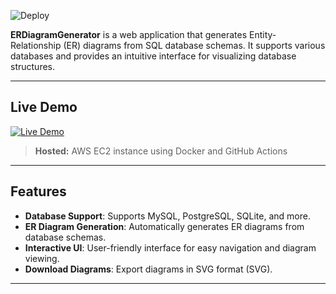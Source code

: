 ![Deploy](https://github.com/Aswin-AR5055/ERDiagramGenerator/actions/workflows/ci-cd.yml/badge.svg)

**ERDiagramGenerator** is a web application that generates Entity-Relationship (ER) diagrams from SQL database schemas. It supports various databases and provides an intuitive interface for visualizing database structures.

---

## Live Demo

[![Live Demo](https://img.shields.io/badge/Live%20Demo-CLICK%20HERE-blue)](https://tinyurl.com/ERD007)
> **Hosted:** AWS EC2 instance using Docker and GitHub Actions   

---

## Features
- **Database Support**: Supports MySQL, PostgreSQL, SQLite, and more.
- **ER Diagram Generation**: Automatically generates ER diagrams from database schemas.
- **Interactive UI**: User-friendly interface for easy navigation and diagram viewing.
- **Download Diagrams**: Export diagrams in SVG format (SVG).

---